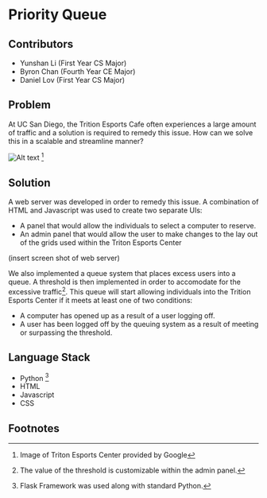 # Priority Queue

Contributors
--
- Yunshan Li (First Year CS Major)
- Byron Chan (Fourth Year CE Major)
- Daniel Lov (First Year CS Major)

Problem
--
At UC San Diego, the Trition Esports Cafe often experiences a large amount of traffic and a solution is required to remedy this issue. How can we solve this in a scalable and streamline manner?

![Alt text](https://lh3.googleusercontent.com/p/AF1QipMruZiZX6rRSTMla-ayJ-_oF2jyCrAcN5GmbTIk=s1360-w1360-h1020) [^2]

Solution
--
A web server was developed in order to remedy this issue. A combination of HTML and Javascript was used to create two separate UIs: 
- A panel that would allow the individuals to select a computer to reserve.
- An admin panel that would allow the user to make changes to the lay out of the grids used within the Triton Esports Center

(insert screen shot of web server)

We also implemented a queue system that places excess users into a queue. A threshold is then implemented in order to accomodate for the excessive traffic[^3]. This queue will start allowing individuals into the Trition Esports Center if it meets at least one of two conditions:
- A computer has opened up as a result of a user logging off.
- A user has been logged off by the queuing system as a result of meeting or surpassing the threshold.

Language Stack
--
- Python [^1]
- HTML
- Javascript
- CSS


Footnotes
--
[^1]: Flask Framework was used along with standard Python.
[^2]: Image of Triton Esports Center provided by Google
[^3]: The value of the threshold is customizable within the admin panel.